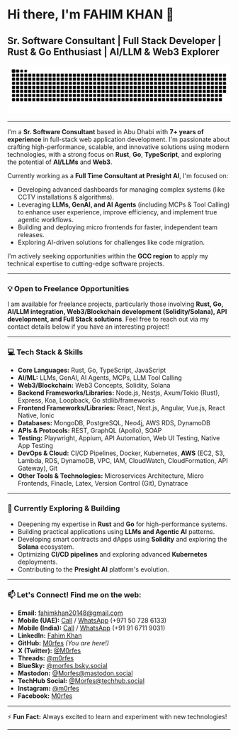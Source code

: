 # Hi there, I'm FAHIM KHAN 👋

## Sr. Software Consultant | Full Stack Developer | Rust & Go Enthusiast | AI/LLM & Web3 Explorer

<picture>
  <source media="(prefers-color-scheme: dark)" srcset="github-snake-dark.svg" />
  <source media="(prefers-color-scheme: light)" srcset="github-snake.svg" />
  <img alt="github-snake" src="github-snake.svg" />
</picture>

---

I'm a **Sr. Software Consultant** based in Abu Dhabi with **7+ years of experience** in full-stack web application development. I'm passionate about crafting high-performance, scalable, and innovative solutions using modern technologies, with a strong focus on **Rust**, **Go**, **TypeScript**, and exploring the potential of **AI/LLMs** and **Web3**.

Currently working as a **Full Time Consultant at Presight AI**, I'm focused on:
*   Developing advanced dashboards for managing complex systems (like CCTV installations & algorithms).
*   Leveraging **LLMs, GenAI, and AI Agents** (including MCPs & Tool Calling) to enhance user experience, improve efficiency, and implement true agentic workflows.
*   Building and deploying micro frontends for faster, independent team releases.
*   Exploring AI-driven solutions for challenges like code migration.

I'm actively seeking opportunities within the **GCC region** to apply my technical expertise to cutting-edge software projects.

---

### 💡 Open to Freelance Opportunities

I am available for freelance projects, particularly those involving **Rust, Go, AI/LLM integration, Web3/Blockchain development (Solidity/Solana), API development, and Full Stack solutions**. Feel free to reach out via my contact details below if you have an interesting project!

---

### 💻 Tech Stack & Skills

*   **Core Languages:** Rust, Go, TypeScript, JavaScript
*   **AI/ML:** LLMs, GenAI, AI Agents, MCPs, LLM Tool Calling
*   **Web3/Blockchain:** Web3 Concepts, Solidity, Solana
*   **Backend Frameworks/Libraries:** Node.js, Nestjs, Axum/Tokio (Rust), Express, Koa, Loopback, Go stdlib/frameworks
*   **Frontend Frameworks/Libraries:** React, Next.js, Angular, Vue.js, React Native, Ionic
*   **Databases:** MongoDB, PostgreSQL, Neo4j, AWS RDS, DynamoDB
*   **APIs & Protocols:** REST, GraphQL (Apollo), SOAP
*   **Testing:** Playwright, Appium, API Automation, Web UI Testing, Native App Testing
*   **DevOps & Cloud:** CI/CD Pipelines, Docker, Kubernetes, **AWS** (EC2, S3, Lambda, RDS, DynamoDB, VPC, IAM, CloudWatch, CloudFormation, API Gateway), Git
*   **Other Tools & Technologies:** Microservices Architecture, Micro Frontends, Finacle, Latex, Version Control (Git), Dynatrace

---

### 🌱 Currently Exploring & Building

*   Deepening my expertise in **Rust** and **Go** for high-performance systems.
*   Building practical applications using **LLMs and Agentic AI** patterns.
*   Developing smart contracts and dApps using **Solidity** and exploring the **Solana** ecosystem.
*   Optimizing **CI/CD pipelines** and exploring advanced **Kubernetes** deployments.
*   Contributing to the **Presight AI** platform's evolution.

---

### 📫 Let's Connect! Find me on the web:

*   **Email:** [fahimkhan20148@gmail.com](mailto:fahimkhan20148@gmail.com)
*   **Mobile (UAE):** [Call](tel:+971507286133) / [WhatsApp](https://wa.me/971507286133) (+971 50 728 6133)
*   **Mobile (India):** [Call](tel:+9167119031) / [WhatsApp](https://wa.me/919167119031) (+91 91 6711 9031)
*   **LinkedIn:** [Fahim Khan](https://www.linkedin.com/in/fahim-khan-232533346/)
*   **GitHub:** [M0rfes](https://github.com/M0rfes) *(You are here!)*
*   **X (Twitter):** [@M0rfes](https://x.com/M0rfes)
*   **Threads:** [@m0rfes](https://www.threads.net/@m0rfes)
*   **BlueSky:** [@morfes.bsky.social](https://bsky.app/profile/morfes.bsky.social)
*   **Mastodon:** [@Morfes@mastodon.social](https://mastodon.social/@Morfes)
*   **TechHub Social:** [@Morfes@techhub.social](https://techhub.social/@Morfes)
*   **Instagram:** [@m0rfes](https://www.instagram.com/m0rfes/)
*   **Facebook:** [M0rfes](https://www.facebook.com/M0rfes)

---

⚡ **Fun Fact:** Always excited to learn and experiment with new technologies!

---
<!-- Optional: Add GitHub Stats - Uncomment and replace `?username=M0rfes` if your username is different -->
<!--
[![Fahim's GitHub stats](https://github-readme-stats.vercel.app/api?username=M0rfes&show_icons=true&theme=radical)](https://github.com/anuraghazra/github-readme-stats)
[![Top Langs](https://github-readme-stats.vercel.app/api/top-langs/?username=M0rfes&layout=compact&theme=radical)](https://github.com/anuraghazra/github-readme-stats)
-->
